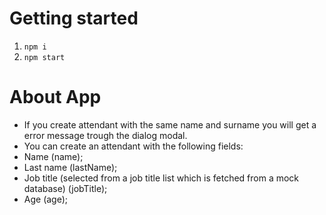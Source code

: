 # Getting started

1. `npm i`
2. `npm start`

# About App

- If you create attendant with the same name and surname you will get a error message trough the dialog modal.
- You can create an attendant with the following fields:
- Name (name);
- Last name (lastName);
- Job title (selected from a job title list which is fetched from a mock database) (jobTitle);
- Age (age);
